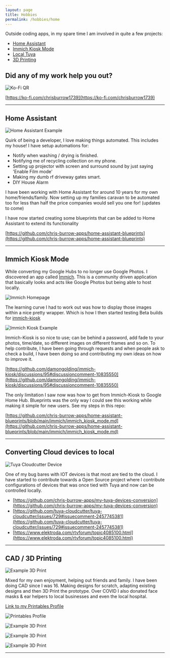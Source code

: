 ```yaml
---
layout: page
title: Hobbies
permalink: /hobbies/home
---
```

Outside coding apps, in my spare time I am involved in quite a few projects:

* [Home Assistant](#home-assistant)
* [Immich Kiosk Mode](#immich-kiosk)
* [Local Tuya](#local-tuya)
* [3D Printing](#3d-printing)

## Did any of my work help you out?

![Ko-Fi QR](/images/kofi_qrcode.png)

[https://ko-fi.com/chrisburrow1739](https://ko-fi.com/chrisburrow1739)

---

## <a name="home-assistant"/> Home Assistant

![Home Assistant Example](/images/hobbies/home_assistant.png)

Quirk of being a developer, I love making things automated. This includes my house! I have setup automations for:

* Notify when washing / drying is finished.
* Notifying me of recycling collection on my phone.
* Setting up projector with screen and surround sound by just saying 'Enable Film mode'
* Making my dumb rf driveway gates smart.
* DIY House Alarm

I have been working with Home Assistant for around 10 years for my own home/friends/family.
Now setting up my families caravan to be automated too for less than half the price companies would sell you one for! (updates to come)

I have now started creating some blueprints that can be added to Home Assistant to extend its functionality

[https://github.com/chris-burrow-apps/home-assistant-blueprints](https://github.com/chris-burrow-apps/home-assistant-blueprints)

---

## <a name="immich-kiosk"/> Immich Kiosk Mode

While converting my Google Hubs to no longer use Google Photos. I discovered an app called [Immich](https://immich.app/).
This is a community driven application that basically looks and acts like Google Photos but being able to host locally.

![Immich Homepage](/images/hobbies/immich-homepage.jpg)

The learning curve I had to work out was how to display those images within a nice pretty wrapper. Which is how I then started testing Beta builds for [immich-kiosk](https://github.com/damongolding/immich-kiosk)

![Immich Kiosk Example](/images/hobbies/immich-kiosk-fullscreen.jpg)

Immich-Kiosk is so nice to use; can be behind a password, add fade to your photos, time/date, so different images on different frames and so on. To help contribute, I have been going through requests and when people ask to check a build, I have been doing so and contributing my own ideas on how to improve it.

[https://github.com/damongolding/immich-kiosk/discussions/95#discussioncomment-10835550](https://github.com/damongolding/immich-kiosk/discussions/95#discussioncomment-10835550)

The only limitation I saw now was how to get from Immich-Kiosk to Google Home Hub. Blueprints was the only way I could see this working while making it simple for new users.
See my steps in this repo: 

[https://github.com/chris-burrow-apps/home-assistant-blueprints/blob/main/immich/immich_kiosk_mode.md](https://github.com/chris-burrow-apps/home-assistant-blueprints/blob/main/immich/immich_kiosk_mode.md)

---

## <a name="local-tuya"/> Converting Cloud devices to local

![Tuya Cloudcutter Device](/images/hobbies/tuya_cloudcutter.jpg)

One of my bug bares with IOT devices is that most are tied to the cloud.
I have started to contribute towards a Open Source project where I contribute configurations of devices that was once tied with Tuya and now can be controlled locally.

* [https://github.com/chris-burrow-apps/my-tuya-devices-conversion](https://github.com/chris-burrow-apps/my-tuya-devices-conversion)
* [https://github.com/tuya-cloudcutter/tuya-cloudcutter/issues/729#issuecomment-2457745381](https://github.com/tuya-cloudcutter/tuya-cloudcutter/issues/729#issuecomment-2457745381)
* [https://www.elektroda.com/rtvforum/topic4085100.html](https://www.elektroda.com/rtvforum/topic4085100.html)

---

## <a name="3d-printing"/> CAD / 3D Printing

![Example 3D Print](/images/hobbies/3d_printing.webp)

Mixed for my own enjoyment, helping out friends and family. I have been doing CAD since I was 16. Making designs for scratch, adapting existing designs and then 3D Print the prototype.
Over COVID I also donated face masks & ear helpers to local businesses and even the local hospital.

[Link to my Printables Profile](https://www.printables.com/@Chris173972_549133/models)

![Printables Profile](/images/hobbies/printables.jpg)

![Example 3D Print](/images/hobbies/3d-printing-example.jpg)

![Example 3D Print](/images/hobbies/3d-printing-example-2.jpg)

![Example 3D Print](/images/hobbies/3d-printing-example-3.jpg)

---